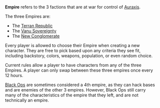 **Empire** refers to the 3 factions that are at war for control of
[Auraxis](../locations/Auraxis.md).

The three Empires are:

- The [Terran Republic](../etc/Terran_Republic.md)
- The [Vanu Sovereignty](../etc/Vanu_Sovereignty.md)
- The [New Conglomerate](../etc/New_Conglomerate.md)

Every player is allowed to choose their Empire when creating a new character.
They are free to pick based upon any criteria they see fit, including backstory,
colors, weapons, population, or even random choice.

Current rules allow a player to have characters from any of the three Empires. A
player can only swap between these three empires once every 12 hours.

[Black Ops](Black_Ops.md) are sometimes considered a 4th empire, as they can
hack bases and are enemies of the other 3 empires. However, Black Ops still
carry many of the characteristics of the empire that they left, and are not
technically an empire.
